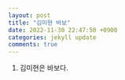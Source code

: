 ```yaml
---
layout: post
title: "김미현 바보"
date: 2022-11-30 22:47:50 +0900
categories: jekyll update
comments: true
---
```


1. 김미현은 바보다.